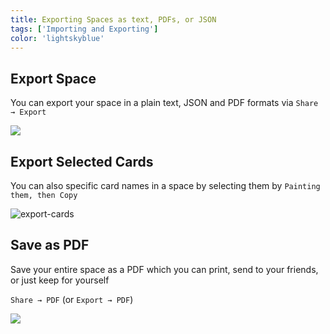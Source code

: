 ```yaml
---
title: Exporting Spaces as text, PDFs, or JSON
tags: ['Importing and Exporting']
color: 'lightskyblue'
---
```


## Export Space

You can export your space in a plain text, JSON and PDF formats via `Share → Export`

<img src="/assets/posts/export-space.png" class="narrow" />

## Export Selected Cards

You can also specific card names in a space by selecting them by `Painting them, then Copy`

![export-cards](https://updates.kinopio.club/copy-cards-dialog.png)

## Save as PDF

Save your entire space as a PDF which you can print, send to your friends, or just keep for yourself

`Share → PDF` (or `Export → PDF`)

![](https://updates.kinopio.club/save-space-pdf.png)
